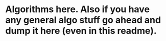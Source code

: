 # Algorithms here. Also if you have any general algo stuff go ahead and dump it here (even in this readme).